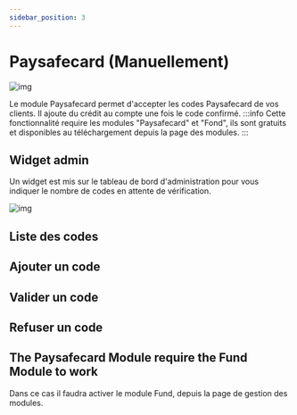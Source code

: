 ```yaml
---
sidebar_position: 3
---
```


# Paysafecard (Manuellement)
![img](https://www.paysafecard.com/fileadmin/B2B/Downloads/logo_paysafecard.png)


Le module Paysafecard permet d'accepter les codes Paysafecard de vos clients. Il ajoute du crédit au compte une fois le code confirmé.
:::info
Cette fonctionnalité require les modules "Paysafecard" et "Fond", ils sont gratuits et disponibles au téléchargement depuis la page des modules.
:::
## Widget admin
Un widget est mis sur le tableau de bord d'administration pour vous indiquer le nombre de codes en attente de vérification.

![img](https://media.discordapp.net/attachments/926274245225504779/1002280096549314560/unknown.png)
## Liste des codes
## Ajouter un code

## Valider un code 

## Refuser un code

## The Paysafecard Module require the Fund Module to work
Dans ce cas il faudra activer le module Fund, depuis la page de gestion des modules.